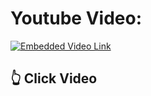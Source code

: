# Youtube Video:
  [![Embedded Video Link](https://img.youtube.com/vi/jx42TaLuPrc/0.jpg)](https://www.youtube.com/watch?v=jx42TaLuPrc&feature=youtu.be)
## :point_up_2: Click Video
